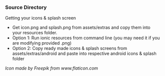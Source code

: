 <h3>Source Directory</h3>

<p>Getting your icons & splash screen</p>
<ul>
    <li>Get icon.png and splash.png from assets/extras and copy them into your resources folder.</li>
    <li>Option 1: Run ionic resources from command line (you may need it if you are modifying provided .png)</li>
    <li>Option 2: Copy ready made icons & splash screens from assets/extras/android and paste into respective android icons & splash folder</li>
</ul>
<p><i>Icon made by Freepik from www.flaticon.com</i></p>